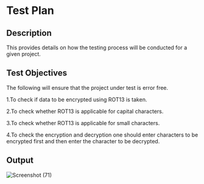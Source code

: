 # Test Plan
## Description
This provides details on how the testing process will be conducted for a given project.
## Test Objectives
The following will ensure that the project under test is error free.

1.To check if data to be encrypted using ROT13 is taken.

2.To check whether ROT13 is applicable for capital characters.

3.To check whether ROT13 is applicable for small characters.

4.To check the encryption and decryption one should enter characters to be encrypted first and then enter the character to be decrypted.
## Output
![Screenshot (71)](https://user-images.githubusercontent.com/69073944/95596554-28f73480-0a6b-11eb-9925-5567d744f307.png)
